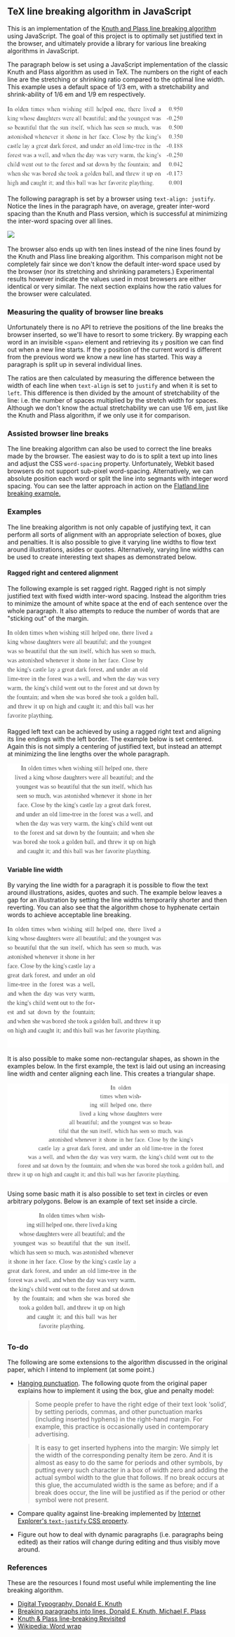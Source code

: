 ## TeX line breaking algorithm in JavaScript

This is an implementation of the [Knuth and Plass line breaking algorithm](https://doi.org/10.1002/spe.4380111102) using JavaScript. The goal of this project is to optimally set justified text in the browser, and ultimately provide a library for various line breaking algorithms in JavaScript.

The paragraph below is set using a JavaScript implementation of the classic Knuth and Plass algorithm as used in TeX. The numbers on the right of each line are the stretching or shrinking ratio compared to the optimal line width. This example uses a default space of 1/3 em, with a stretchability and shrink-ability of 1/6 em and 1/9 em respectively.

![](https://github.com/bramstein/typeset/raw/master/typeset-with-ratio.png)

The following paragraph is set by a browser using `text-align: justify`. Notice the lines in the paragraph have, on average, greater inter-word spacing than the Knuth and Plass version, which is successful at minimizing the inter-word spacing over all lines.

![](https://github.com/bramstein/typeset/raw/master/typeset-browser.png)

The browser also ends up with ten lines instead of the nine lines found by the Knuth and Plass line breaking algorithm. This comparison might not be completely fair since we don't know the default inter-word space used by the browser (nor its stretching and shrinking parameters.) Experimental results however indicate the values used in most browsers are either identical or very similar. The next section explains how the ratio values for the browser were calculated.

### Measuring the quality of browser line breaks

Unfortunately there is no API to retrieve the positions of the line breaks the browser inserted, so we'll have to resort to some trickery. By wrapping each word in an invisible `<span>` element and retrieving its `y` position we can find out when a new line starts. If the `y` position of the current word is different from the previous word we know a new line has started. This way a paragraph is split up in several individual lines.

The ratios are then calculated by measuring the difference between the width of each line when `text-align` is set to `justify` and when it is set to `left`. This difference is then divided by the amount of stretchability of the line: i.e. the number of spaces multiplied by the stretch width for spaces. Although we don't know the actual stretchability we can use 1/6 em, just like the Knuth and Plass algorithm, if we only use it for comparison.

### Assisted browser line breaks

The line breaking algorithm can also be used to correct the line breaks made by the browser. The easiest way to do is to split a text up into lines and adjust the CSS `word-spacing` property. Unfortunately, Webkit based browsers do not support sub-pixel word-spacing. Alternatively, we can absolute position each word or split the line into segmants with integer word spacing. You can see the latter approach in action on the [Flatland line breaking example.](examples/flatland/)

### Examples

The line breaking algorithm is not only capable of justifying text, it can perform all sorts of alignment with an appropriate selection of boxes, glue and penalties. It is also possible to give it varying line widths to flow text around illustrations, asides or quotes. Alternatively, varying line widths can be used to create interesting text shapes as demonstrated below.

#### Ragged right and centered alignment

The following example is set ragged right. Ragged right is not simply justified text with fixed width inter-word spacing. Instead the algorithm tries to minimize the amount of white space at the end of each sentence over the whole paragraph. It also attempts to reduce the number of words that are "sticking out" of the margin.

![](https://github.com/bramstein/typeset/raw/master/typeset-right.png)

Ragged left text can be achieved by using a ragged right text and aligning its line endings with the left border. The example below is set centered. Again this is not simply a centering of justified text, but instead an attempt at minimizing the line lengths over the whole paragraph.

![](https://github.com/bramstein/typeset/raw/master/typeset-centered.png)

#### Variable line width

By varying the line width for a paragraph it is possible to flow the text around illustrations, asides, quotes and such. The example below leaves a gap for an illustration by setting the line widths temporarily shorter and then reverting. You can also see that the algorithm chose to hyphenate certain words to achieve acceptable line breaking.

![](https://github.com/bramstein/typeset/raw/master/typeset-flow.png)

It is also possible to make some non-rectangular shapes, as shown in the examples below. In the first example, the text is laid out using an increasing line width and center aligning each line. This creates a triangular shape.

![](https://github.com/bramstein/typeset/raw/master/typeset-triangle.png)

Using some basic math it is also possible to set text in circles or even arbitrary polygons. Below is an example of text set inside a circle.

![](https://github.com/bramstein/typeset/raw/master/typeset-circle.png)

### To-do

The following are some extensions to the algorithm discussed in the original paper, which I intend to implement (at some point.)

* [Hanging punctuation](http://en.wikipedia.org/wiki/Hanging_punctuation). The following quote from the original paper explains how to implement it using the box, glue and penalty model:

   > Some people prefer to have the right edge of their text look ‘solid’,
   > by setting periods, commas, and other punctuation marks (including
   > inserted hyphens) in the right-hand margin. For example, this practice
   > is occasionally used in contemporary advertising.

   > It is easy to get inserted hyphens into the margin: We simply let the
   > width of the corresponding penalty item be zero. And it is almost as
   > easy to do the same for periods and other symbols, by putting every such
   > character in a box of width zero and adding the actual symbol width to
   > the glue that follows. If no break occurs at this glue, the accumulated
   > width is the same as before; and if a break does occur, the line will be
   > justified as if the period or other symbol were not present.

* Compare quality against line-breaking implemented by [Internet Explorer's `text-justify` CSS property](http://msdn.microsoft.com/en-us/library/ms534671%28VS.85%29.aspx).
* Figure out how to deal with dynamic paragraphs (i.e. paragraphs being edited) as their ratios will change during editing and thus visibly move around.

### References

These are the resources I found most useful while implementing the line breaking algorithm.

* [Digital Typography, Donald E. Knuth](http://www.amazon.com/Digital-Typography-Center-Language-Information/dp/1575860104/)
* [Breaking paragraphs into lines, Donald E. Knuth, Michael F. Plass](https://web.archive.org/web/20110930221135/http://onlinelibrary.wiley.com/doi/10.1002/spe.4380111102/abstract)
* [Knuth & Plass line-breaking Revisited](http://defoe.sourceforge.net/folio/knuth-plass.html)
* [Wikipedia: Word wrap](http://en.wikipedia.org/w/index.php?title=Word_wrap)
